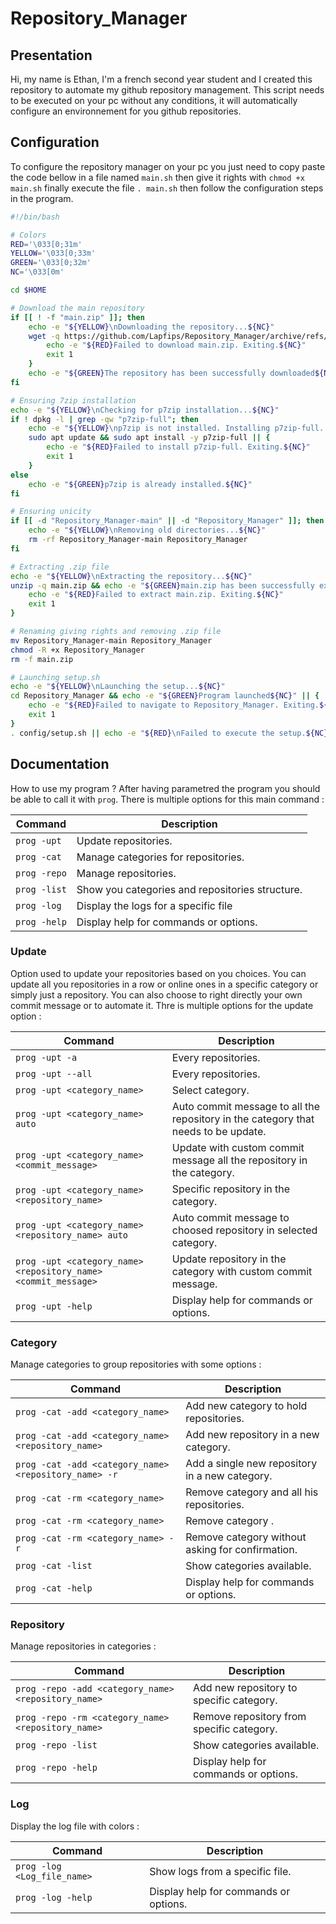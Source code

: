 # Repository_Manager

## Presentation

Hi, my name is Ethan, I'm a french second year student and I created this repository to automate my github repository management. This script needs to be executed on your pc without any conditions, it will automatically configure an environnement for you github repositories.

## Configuration

To configure the repository manager on your pc you just need to copy paste the code bellow in a file named `main.sh` then give it rights with `chmod +x main.sh` finally execute the file `. main.sh` then follow the configuration steps in the program.

```bash
#!/bin/bash

# Colors
RED='\033[0;31m'
YELLOW='\033[0;33m'
GREEN='\033[0;32m'
NC='\033[0m'

cd $HOME

# Download the main repository
if [[ ! -f "main.zip" ]]; then
    echo -e "${YELLOW}\nDownloading the repository...${NC}"
    wget -q https://github.com/Lapfips/Repository_Manager/archive/refs/heads/main.zip || {
        echo -e "${RED}Failed to download main.zip. Exiting.${NC}"
        exit 1
    }
    echo -e "${GREEN}The repository has been successfully downloaded${NC}"
fi

# Ensuring 7zip installation
echo -e "${YELLOW}\nChecking for p7zip installation...${NC}"
if ! dpkg -l | grep -qw "p7zip-full"; then
    echo -e "${YELLOW}\np7zip is not installed. Installing p7zip-full...${NC}"
    sudo apt update && sudo apt install -y p7zip-full || {
        echo -e "${RED}Failed to install p7zip-full. Exiting.${NC}"
        exit 1
    }
else
    echo -e "${GREEN}p7zip is already installed.${NC}"
fi

# Ensuring unicity
if [[ -d "Repository_Manager-main" || -d "Repository_Manager" ]]; then
    echo -e "${YELLOW}\nRemoving old directories...${NC}"
    rm -rf Repository_Manager-main Repository_Manager
fi

# Extracting .zip file
echo -e "${YELLOW}\nExtracting the repository...${NC}"
unzip -q main.zip && echo -e "${GREEN}main.zip has been successfully extracted${NC}" || {
    echo -e "${RED}Failed to extract main.zip. Exiting.${NC}"
    exit 1
}

# Renaming giving rights and removing .zip file
mv Repository_Manager-main Repository_Manager
chmod -R +x Repository_Manager
rm -f main.zip

# Launching setup.sh
echo -e "${YELLOW}\nLaunching the setup...${NC}"
cd Repository_Manager && echo -e "${GREEN}Program launched${NC}" || {
    echo -e "${RED}Failed to navigate to Repository_Manager. Exiting.${NC}"
    exit 1
}
. config/setup.sh || echo -e "${RED}\nFailed to execute the setup.${NC}"

```

## Documentation

How to use my program ? After having parametred the program you should be able to call it with `prog`. There is multiple options for this main command :

| Command      | Description                                     |
| ------------ | ----------------------------------------------- |
| `prog -upt`  | Update repositories.                            |
| `prog -cat`  | Manage categories for repositories.             |
| `prog -repo` | Manage repositories.                            |
| `prog -list` | Show you categories and repositories structure. |
| `prog -log`  | Display the logs for a specific file            |
| `prog -help` | Display help for commands or options.           |

### Update

Option used to update your repositories based on you choices. You can update all you repositories in a row or online ones in a specific category or simply just a repository. You can also choose to right directly your own commit message or to automate it. Thre is multiple options for the update option :

| Command                                                        | Description                                                                        |
| -------------------------------------------------------------- | ---------------------------------------------------------------------------------- |
| `prog -upt -a`                                                 | Every repositories.                                                                |
| `prog -upt --all`                                              | Every repositories.                                                                |
| `prog -upt <category_name>`                                    | Select category.                                                                   |
| `prog -upt <category_name> auto`                               | Auto commit message to all the repository in the category that needs to be update. |
| `prog -upt <category_name> <commit_message>`                   | Update with custom commit message all the repository in the category.              |
| `prog -upt <category_name> <repository_name>`                  | Specific repository in the category.                                               |
| `prog -upt <category_name> <repository_name> auto`             | Auto commit message to choosed repository in selected category.                    |
| `prog -upt <category_name> <repository_name> <commit_message>` | Update repository in the category with custom commit message.                      |
| `prog -upt -help`                                              | Display help for commands or options.                                              |

### Category

Manage categories to group repositories with some options :

| Command                                               | Description                                      |
| ----------------------------------------------------- | ------------------------------------------------ |
| `prog -cat -add <category_name>`                      | Add new category to hold repositories.           |
| `prog -cat -add <category_name> <repository_name>`    | Add new repository in a new category.            |
| `prog -cat -add <category_name> <repository_name> -r` | Add a single new repository in a new category.   |
| `prog -cat -rm <category_name>`                       | Remove category and all his repositories.        |
| `prog -cat -rm <category_name>`                       | Remove category .                                |
| `prog -cat -rm <category_name> -r`                    | Remove category without asking for confirmation. |
| `prog -cat -list`                                     | Show categories available.                       |
| `prog -cat -help`                                     | Display help for commands or options.            |

### Repository

Manage repositories in categories :

| Command                                             | Description                               |
| --------------------------------------------------- | ----------------------------------------- |
| `prog -repo -add <category_name> <repository_name>` | Add new repository to specific category.  |
| `prog -repo -rm <category_name> <repository_name>`  | Remove repository from specific category. |
| `prog -repo -list`                                  | Show categories available.                |
| `prog -repo -help`                                  | Display help for commands or options.     |

### Log

Display the log file with colors :

| Command                     | Description                           |
| --------------------------- | ------------------------------------- |
| `prog -log <Log_file_name>` | Show logs from a specific file.       |
| `prog -log -help`           | Display help for commands or options. |
